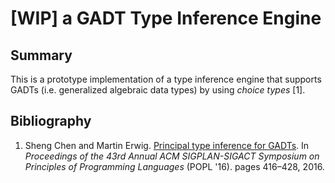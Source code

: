 
# \[WIP\] a GADT Type Inference Engine

## Summary

This is a prototype implementation of a type inference engine that supports GADTs (i.e. generalized algebraic data types) by using *choice types* \[1\].


## Bibliography

1. Sheng Chen and Martin Erwig. [Principal type inference for GADTs](https://doi.org/10.1145/2837614.2837665). In *Proceedings of the 43rd Annual ACM SIGPLAN-SIGACT Symposium on Principles of Programming Languages* (POPL '16). pages 416–428, 2016.
